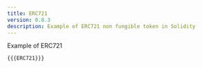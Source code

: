 ```yaml
---
title: ERC721
version: 0.8.3
description: Example of ERC721 non fungible token in Solidity
---
```


Example of ERC721

```solidity
{{{ERC721}}}
```
